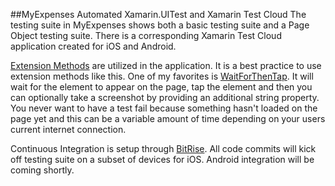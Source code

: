 ##MyExpenses Automated Xamarin.UITest and Xamarin Test Cloud
The testing suite in MyExpenses shows both a basic testing suite and a Page Object testing suite. There is a corresponding Xamarin Test Cloud application created for iOS and Android.

[Extension Methods](https://github.com/michael-watson/Forms-Expenses/blob/master/UITests/ExtensionMethods.cs) are utilized in the application. It is a best practice to use extension methods like this. One of my favorites is [WaitForThenTap](https://github.com/michael-watson/Forms-Expenses/blob/master/UITests/ExtensionMethods.cs#L228). It will wait for the element to appear on the page, tap the element and then you can optionally take a screenshot by providing an additional string property. You never want to have a test fail because something hasn't loaded on the page yet and this can be a variable amount of time depending on your users current internet connection. 

Continuous Integration is setup through [BitRise](https://www.bitrise.io/). All code commits will kick off testing suite on a subset of devices for iOS. Android integration will be coming shortly.  